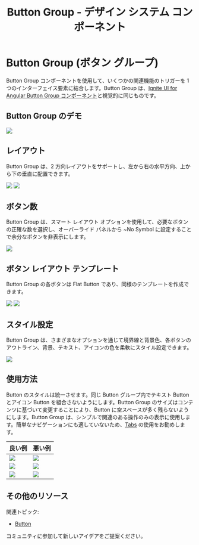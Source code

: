 ﻿---
title: Button Group - デザイン システム コンポーネント
_description: Button Group コンポーネント シンボルは、同じコンセプトに属しているシンプルな操作を表すために使用します。
_keywords: デザイン システム, デザイン システム UX, UI キット, Sketch, Ignite UI for Angular, Sketch to Angular, Angular, Angular デザイン システム, Sketch からコードをエクスポート, Angular 用のデザイン キット, Sketch HTML, Sketch to HTML, Sketch UI キット
_language: ja
---

# Button Group (ボタン グループ)

Button Group コンポーネントを使用して、いくつかの関連機能のトリガーを 1 つのインターフェイス要素に結合します。Button Group は、[Ignite UI for Angular Button Group コンポーネント](https://jp.infragistics.com/products/ignite-ui-angular/angular/components/button-group.html)と視覚的に同じものです。

## Button Group のデモ

<img class="responsive-img" src="../images/button-group_demo.png" srcset="../images/button-group_demo@2x.png 2x" />

## レイアウト

Button Group は、2 方向レイアウトをサポートし、左から右の水平方向、上から下の垂直に配置できます。

<img class="responsive-img" src="../images/button-group_horizontal.png" srcset="../images/button-group_horizontal@2x.png 2x" />
<img class="responsive-img" src="../images/button-group_vertical.png" srcset="../images/button-group_vertical@2x.png 2x" />

## ボタン数

Button Group は、スマート レイアウト オプションを使用して、必要なボタンの正確な数を選択し、オーバーライド パネルから ~No Symbol に設定することで余分なボタンを非表示にします。

<img class="responsive-img" src="../images/button-group_amount.png" srcset="../images/button-group_amount@2x.png 2x" />

## ボタン レイアウト テンプレート

Button Group の各ボタンは Flat Button であり、同様のテンプレートを作成できます。

<img class="responsive-img" src="../images/button-group_text.png" srcset="../images/button-group_text@2x.png 2x" />
<img class="responsive-img" src="../images/button-group_icon.png" srcset="../images/button-group_icon@2x.png 2x" />

## スタイル設定

Button Group は、さまざまなオプションを通じて境界線と背景色、各ボタンのアウトライン、背景、テキスト、アイコンの色を柔軟にスタイル設定できます。

<img class="responsive-img" src="../images/button-group_styling.png" srcset="../images/button-group_styling@2x.png 2x" />

## 使用方法

Button のスタイルは統一させます。同じ Button グループ内でテキスト Button とアイコン Button を組合さないようにします。Button Group のサイズはコンテンツに基づいて変更することにより、Button に空スペースが多く残らないようにします。Button Group は、シンプルで関連のある操作のみの表示に使用します。簡単なナビゲーションにも適していないため、[Tabs](tabs.md) の使用をお勧めします。 

| 良い例                                  | 悪い例                                 |
| ----------------------------------- | ------------------------------------- |
| <img class="responsive-img" src="../images/button-group_do1.png" srcset="../images/button-group_do1@2x.png 2x" /> | <img class="responsive-img" src="../images/button-group_dont1.png" srcset="../images/button-group_dont1@2x.png 2x" /> |
| <img class="responsive-img" src="../images/button-group_do2.png" srcset="../images/button-group_do2@2x.png 2x" /> | <img class="responsive-img" src="../images/button-group_dont2.png" srcset="../images/button-group_dont2@2x.png 2x" /> |
| <img class="responsive-img" src="../images/button-group_do3.png" srcset="../images/button-group_do3@2x.png 2x" /> | <img class="responsive-img" src="../images/button-group_dont3.png" srcset="../images/button-group_dont3@2x.png 2x" /> |

## その他のリソース

関連トピック:

- [Button](button.md)
  <div class="divider--half"></div>

コミュニティに参加して新しいアイデアをご提案ください。

